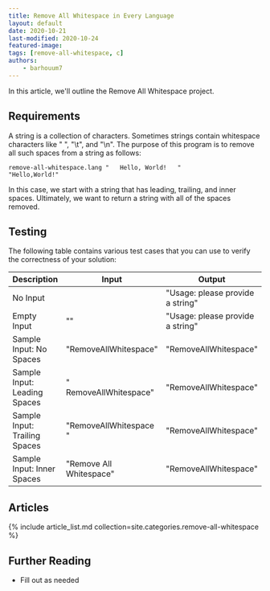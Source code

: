 ```yaml
---
title: Remove All Whitespace in Every Language
layout: default
date: 2020-10-21
last-modified: 2020-10-24
featured-image:
tags: [remove-all-whitespace, c]
authors:
    - barhouum7
---
```


In this article, we'll outline the Remove All Whitespace project. 

## Requirements

A string is a collection of characters. Sometimes strings contain whitespace characters like " ", "\t", and "\n". 
The purpose of this program is to remove all such spaces from a string as follows:

```
remove-all-whitespace.lang "   Hello, World!   "
"Hello,World!"
```

In this case, we start with a string that has leading, trailing, and inner spaces. Ultimately, we want to
return a string with all of the spaces removed.

## Testing

The following table contains various test cases that you can use to verify the 
correctness of your solution:

| Description                   | Input                         | Output                           |
|-------------------------------|-------------------------------|----------------------------------|
| No Input                      |                               | "Usage: please provide a string" |
| Empty Input                   | ""                            | "Usage: please provide a string" |
| Sample Input: No Spaces       | "RemoveAllWhitespace"         | "RemoveAllWhitespace"            |
| Sample Input: Leading Spaces  | "      RemoveAllWhitespace"   | "RemoveAllWhitespace"            |
| Sample Input: Trailing Spaces | "RemoveAllWhitespace      "   | "RemoveAllWhitespace"            |
| Sample Input: Inner Spaces    | "Remove    All   Whitespace"  | "RemoveAllWhitespace"            |

## Articles

{% include article_list.md collection=site.categories.remove-all-whitespace %}

## Further Reading

- Fill out as needed
